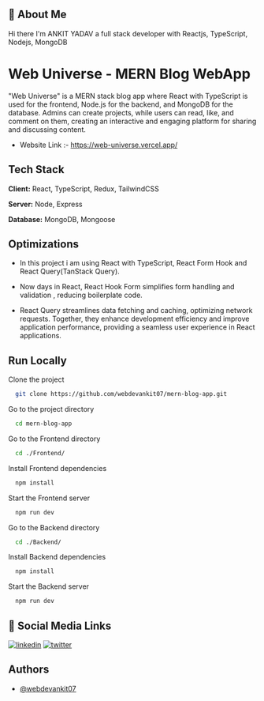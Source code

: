 
## 🚀 About Me
Hi there I'm ANKIT YADAV a full stack developer with Reactjs, TypeScript, Nodejs, MongoDB


# Web Universe - MERN Blog WebApp

"Web Universe" is a MERN stack blog app where React with TypeScript is used for the frontend, Node.js for the backend, and MongoDB for the database. Admins can create projects, while users can read, like, and comment on them, creating an interactive and engaging platform for sharing and discussing content.

- Website Link :- https://web-universe.vercel.app/

## Tech Stack

**Client:** React, TypeScript, Redux, TailwindCSS

**Server:** Node, Express

**Database:** MongoDB, Mongoose



## Optimizations


- In this project i am using React with TypeScript, React Form Hook and React Query(TanStack Query). 

- Now days in React, React Hook Form simplifies form handling and validation , reducing boilerplate code. 

 - React Query streamlines data fetching and caching, optimizing network requests. Together, they enhance development efficiency and improve application performance, providing a seamless user experience in React applications.


## Run Locally

Clone the project

```bash
  git clone https://github.com/webdevankit07/mern-blog-app.git
```

Go to the project directory

```bash
  cd mern-blog-app
```

Go to the Frontend directory

```bash
  cd ./Frontend/
```

Install Frontend dependencies

```bash
  npm install
```

Start the Frontend server

```bash
  npm run dev
```

Go to the Backend directory

```bash
  cd ./Backend/
```

Install Backend dependencies

```bash
  npm install
```

Start the Backend server

```bash
  npm run dev
```


## 🔗 Social Media Links
[![linkedin](https://img.shields.io/badge/linkedin-0A66C2?style=for-the-badge&logo=linkedin&logoColor=white)](https://www.linkedin.com/in/webdevankit/)
[![twitter](https://img.shields.io/badge/twitter-1DA1F2?style=for-the-badge&logo=twitter&logoColor=white)](https://twitter.com/webdev_ankit)


## Authors

- [@webdevankit07](https://www.github.com/webdevankit07)


